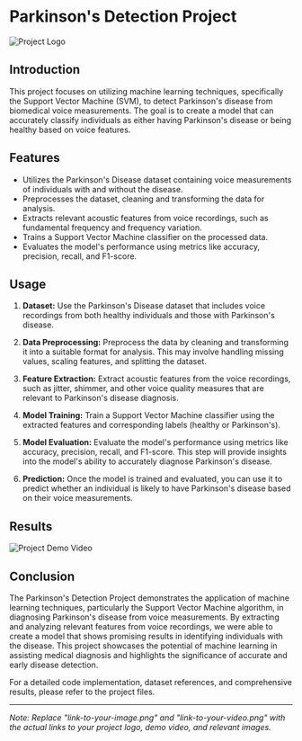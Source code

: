 # Parkinson's Detection Project 

![Project Logo](link-to-your-image.png)

## Introduction

This project focuses on utilizing machine learning techniques, specifically the Support Vector Machine (SVM), to detect Parkinson's disease from biomedical voice measurements. The goal is to create a model that can accurately classify individuals as either having Parkinson's disease or being healthy based on voice features.

## Features

- Utilizes the Parkinson's Disease dataset containing voice measurements of individuals with and without the disease.
- Preprocesses the dataset, cleaning and transforming the data for analysis.
- Extracts relevant acoustic features from voice recordings, such as fundamental frequency and frequency variation.
- Trains a Support Vector Machine classifier on the processed data.
- Evaluates the model's performance using metrics like accuracy, precision, recall, and F1-score.

## Usage

1. **Dataset:** Use the Parkinson's Disease dataset that includes voice recordings from both healthy individuals and those with Parkinson's disease.

2. **Data Preprocessing:** Preprocess the data by cleaning and transforming it into a suitable format for analysis. This may involve handling missing values, scaling features, and splitting the dataset.

3. **Feature Extraction:** Extract acoustic features from the voice recordings, such as jitter, shimmer, and other voice quality measures that are relevant to Parkinson's disease diagnosis.

4. **Model Training:** Train a Support Vector Machine classifier using the extracted features and corresponding labels (healthy or Parkinson's).

5. **Model Evaluation:** Evaluate the model's performance using metrics like accuracy, precision, recall, and F1-score. This step will provide insights into the model's ability to accurately diagnose Parkinson's disease.

6. **Prediction:** Once the model is trained and evaluated, you can use it to predict whether an individual is likely to have Parkinson's disease based on their voice measurements.

## Results

![Project Demo Video](link-to-your-video.png)

## Conclusion

The Parkinson's Detection Project demonstrates the application of machine learning techniques, particularly the Support Vector Machine algorithm, in diagnosing Parkinson's disease from voice measurements. By extracting and analyzing relevant features from voice recordings, we were able to create a model that shows promising results in identifying individuals with the disease. This project showcases the potential of machine learning in assisting medical diagnosis and highlights the significance of accurate and early disease detection.

For a detailed code implementation, dataset references, and comprehensive results, please refer to the project files.

---
*Note: Replace "link-to-your-image.png" and "link-to-your-video.png" with the actual links to your project logo, demo video, and relevant images.*
